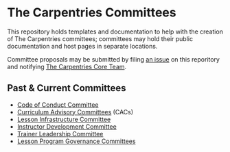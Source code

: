 # The Carpentries Committees

This repository holds templates and documentation to help with the creation of The Carpentries committees; committees may hold their public documentation and host pages in separate locations.

Committee proposals may be submitted by filing [an issue](issues) on this reporitory and notifying [The Carpentries Core Team](mailto:team@carpentries.org).

## Past & Current Committees

- [Code of Conduct Committee](https://carpentries.org/coc-ctte/)
- [Curriculum Advisory Committees](https://carpentries.org/curriculum-advisors/) (CACs)
- [Lesson Infrastructure Committee](https://carpentries.org/lesson-infra/)
- [Instructor Development Committee](https://carpentries.org/inst-dev/)
- [Trainer Leadership Committee](https://github.com/carpentries/trainers/blob/main/governance.md)
- [Lesson Program Governance Committees](https://docs.carpentries.org/topic_folders/governance/bylaws.html#lesson-programs)
